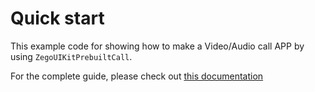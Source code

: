 # Quick start

This example code for showing how to make a Video/Audio call APP by using `ZegoUIKitPrebuiltCall`.

For the complete guide,  please check out [this documentation](https://docs.zegocloud.com/article/14826)